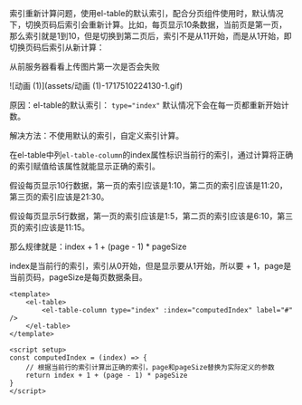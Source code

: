 索引重新计算问题，使用el-table的默认索引，配合分页组件使用时，默认情况下，切换页码后索引会重新计算。比如，每页显示10条数据，当前页是第一页，那么索引就是1到10，但是切换到第二页后，索引不是从11开始，而是从1开始，即切换页码后索引从新计算：

从前服务器看看上传图片第一次是否会失败

![动画 (1)](assets/动画 (1)-1717510224130-1.gif)

原因：el-table的默认索引： `type="index"` 默认情况下会在每一页都重新开始计数。

解决方法：不使用默认的索引，自定义索引计算。

在el-table中列`el-table-column`的index属性标识当前行的索引，通过计算将正确的索引赋值给该属性就能显示正确的索引。

假设每页显示10行数据，第一页的索引应该是1:10，第二页的索引应该是11:20，第三页的索引应该是21:30。

假设每页显示5行数据，第一页的索引应该是1:5，第二页的索引应该是6:10，第三页的索引应该是11:15。

那么规律就是：index + 1 + (page - 1) * pageSize

index是当前行的索引，索引从0开始，但是显示要从1开始，所以要 + 1，page是当前页码，pageSize是每页数据条目。

```vue
<template>
    <el-table>
        <el-table-column type="index" :index="computedIndex" label="#" />
    </el-table>
</template>

<script setup>
const computedIndex = (index) => {
    // 根据当前行的索引计算出正确的索引，page和pageSize替换为实际定义的参数
    return index + 1 + (page - 1) * pageSize
}
</script>
```

